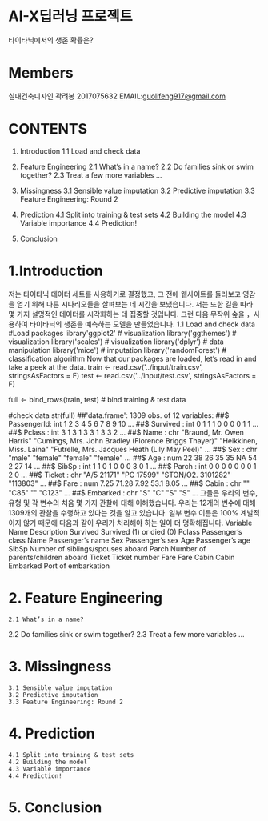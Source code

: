 # AI-X딥러닝 프로젝트 
타이타닉에서의 생존 확률은?
# Members
실내건축디자인 곽려봉 2017075632 EMAIL:guolifeng917@gmail.com


# CONTENTS
1. Introduction
    1.1 Load and check data

2. Feature Engineering
    2.1 What’s in a name?
    2.2 Do families sink or swim together?
    2.3 Treat a few more variables …

3. Missingness
    3.1 Sensible value imputation
    3.2 Predictive imputation
    3.3 Feature Engineering: Round 2

4. Prediction
    4.1 Split into training & test sets
    4.2 Building the model
    4.3 Variable importance
    4.4 Prediction!

5. Conclusion


# 1.Introduction
저는 타이타닉 데이터 세트를 사용하기로 결정했고, 그 전에 웹사이트를 둘러보고 영감을 얻기 위해 다른 시나리오들을 살펴보는 데 시간을 보냈습니다. 저는 또한 길을 따라 몇 가지 설명적인 데이터를 시각화하는 데 집중할 것입니다. 그런 다음 무작위 숲을 ，사용하여 타이타닉의 생존을 예측하는 모델을 만들었습니다.
1.1 Load and check data
#Load packages
library'ggplot2' # visualization
library('ggthemes') # visualization
library('scales') # visualization
library('dplyr') # data manipulation
library('mice') # imputation
library('randomForest') # classification algorithm
Now that our packages are loaded, let’s read in and take a peek at the data.
train <- read.csv('../input/train.csv', stringsAsFactors = F)
test  <- read.csv('../input/test.csv', stringsAsFactors = F)
	
full  <- bind_rows(train, test) # bind training & test data
	
#check data
str(full)
##'data.frame':    1309 obs. of  12 variables:
##$ PassengerId: int  1 2 3 4 5 6 7 8 9 10 ...
##$ Survived   : int  0 1 1 1 0 0 0 0 1 1 ...
##$ Pclass     : int  3 1 3 1 3 3 1 3 3 2 ...
##$ Name       : chr  "Braund, Mr. Owen Harris" "Cumings, Mrs. John Bradley (Florence Briggs Thayer)" "Heikkinen, Miss. Laina" "Futrelle, Mrs. Jacques Heath (Lily May Peel)" ...
##$ Sex        : chr  "male" "female" "female" "female" ...
##$ Age        : num  22 38 26 35 35 NA 54 2 27 14 ...
##$ SibSp      : int  1 1 0 1 0 0 0 3 0 1 ...
##$ Parch      : int  0 0 0 0 0 0 0 1 2 0 ...
##$ Ticket     : chr  "A/5 21171" "PC 17599" "STON/O2. 3101282" "113803" ...
##$ Fare       : num  7.25 71.28 7.92 53.1 8.05 ...
##$ Cabin      : chr  "" "C85" "" "C123" ...
##$ Embarked   : chr  "S" "C" "S" "S" ...
그들은 우리의 변수, 유형 및 각 변수의 처음 몇 가지 관찰에 대해 이해했습니다. 우리는 12개의 변수에 대해 1309개의 관찰을 수행하고 있다는 것을 알고 있습니다. 일부 변수 이름은 100% 계발적이지 않기 때문에 다음과 같이 우리가 처리해야 하는 일이 더 명확해집니다.
Variable Name	Description
Survived	Survived (1) or died (0)
Pclass	Passenger’s class
Name	Passenger’s name
Sex	Passenger’s sex
Age	Passenger’s age
SibSp	Number of siblings/spouses aboard
Parch	Number of parents/children aboard
Ticket	Ticket number
Fare	Fare
Cabin	Cabin
Embarked	Port of embarkation

# 2. Feature Engineering
    2.1 What’s in a name?


   2.2 Do families sink or swim together?
    2.3 Treat a few more variables …
# 3. Missingness
    3.1 Sensible value imputation
    3.2 Predictive imputation
    3.3 Feature Engineering: Round 2
# 4. Prediction
    4.1 Split into training & test sets
    4.2 Building the model
    4.3 Variable importance
    4.4 Prediction!
# 5. Conclusion
